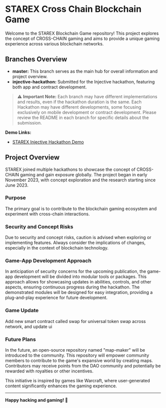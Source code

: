 # STAREX Cross Chain Blockchain Game

Welcome to the STAREX Blockchain Game repository! This project explores the concept of CROSS-CHAIN gaming and aims to provide a unique gaming experience across various blockchain networks.

## Branches Overview

- **master:** This branch serves as the main hub for overall information and project overview.
- **injective-hackathon:** Submitted for the Injective hackathon, featuring both app and contract development.

> ⚠️ **Important Note:** Each branch may have different implementations and results, even if the hackathon duration is the same. Each Hackathon may have different developments, some focusing exclusively on mobile development or contract development. Please review the README in each branch for specific details about the submission.

**Demo Links:**

- [STAREX Injective Hackathon Demo](https://starex-demo-crosschain.vercel.app)

## Project Overview

STAREX joined multiple hackathons to showcase the concept of CROSS-CHAIN gaming and gain exposure globally. The project began in early November 2023, with concept exploration and the research starting since June 2023.

### Purpose

The primary goal is to contribute to the blockchain gaming ecosystem and experiment with cross-chain interactions.

### Security and Concept Risks

Due to security and concept risks, caution is advised when exploring or implementing features. Always consider the implications of changes, especially in the context of blockchain technology.

### Game-App Development Approach

In anticipation of security concerns for the upcoming publication, the game-app development will be divided into modular tools or packages. This approach allows for showcasing updates in abilities, controls, and other aspects, ensuring continuous progress during the hackathon. The demonstrated modules will be designed for easy integration, providing a plug-and-play experience for future development.

### Game Update

Add new smart contract called swap for universal token swap across network, and update ui

### Future Plans

In the future, an open-source repository named "map-maker" will be introduced to the community. This repository will empower community members to contribute to the game's expansive world by creating maps. Contributors may receive points from the DAO community and potentially be rewarded with royalties or other incentives.

This initiative is inspired by games like Warcraft, where user-generated content significantly enhances the gaming experience.

---

**Happy hacking and gaming! 🚀**

